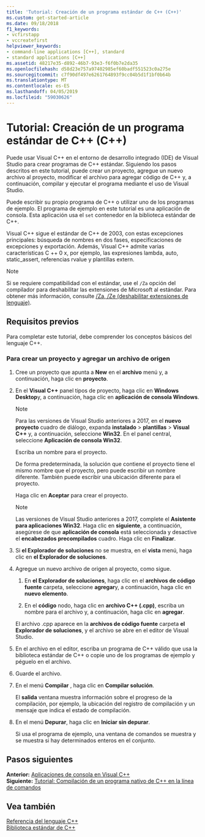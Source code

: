 ```yaml
---
title: 'Tutorial: Creación de un programa estándar de C++ (C++)'
ms.custom: get-started-article
ms.date: 09/18/2018
f1_keywords:
- vcfirstapp
- vccreatefirst
helpviewer_keywords:
- command-line applications [C++], standard
- standard applications [C++]
ms.assetid: 48217e35-d892-46b7-93e3-f6f0b7e2da35
ms.openlocfilehash: d58d23e757a97402985ef60badf551523c0a275e
ms.sourcegitcommit: c7f90df497e6261764893f9cc04b5d1f1bf0b64b
ms.translationtype: MT
ms.contentlocale: es-ES
ms.lasthandoff: 04/05/2019
ms.locfileid: "59030626"
---
```

# <a name="walkthrough-creating-a-standard-c-program-c"></a>Tutorial: Creación de un programa estándar de C++ (C++)

Puede usar Visual C++ en el entorno de desarrollo integrado (IDE) de Visual Studio para crear programas de C++ estándar. Siguiendo los pasos descritos en este tutorial, puede crear un proyecto, agregue un nuevo archivo al proyecto, modificar el archivo para agregar código de C++ y, a continuación, compilar y ejecutar el programa mediante el uso de Visual Studio.

Puede escribir su propio programa de C++ o utilizar uno de los programas de ejemplo. El programa de ejemplo en este tutorial es una aplicación de consola. Esta aplicación usa el `set` contenedor en la biblioteca estándar de C++.

Visual C++ sigue el estándar de C++ de 2003, con estas excepciones principales: búsqueda de nombres en dos fases, especificaciones de excepciones y exportación. Además, Visual C++ admite varias características C ++ 0 x, por ejemplo, las expresiones lambda, auto, static_assert, referencias rvalue y plantillas extern.

> [!NOTE]
> Si se requiere compatibilidad con el estándar, use el `/Za` opción del compilador para deshabilitar las extensiones de Microsoft al estándar. Para obtener más información, consulte [/Za, /Ze (deshabilitar extensiones de lenguaje)](../build/reference/za-ze-disable-language-extensions.md).

## <a name="prerequisites"></a>Requisitos previos

Para completar este tutorial, debe comprender los conceptos básicos del lenguaje C++.

### <a name="to-create-a-project-and-add-a-source-file"></a>Para crear un proyecto y agregar un archivo de origen

1. Cree un proyecto que apunta a **New** en el **archivo** menú y, a continuación, haga clic en **proyecto**.

1. En el **Visual C++** panel tipos de proyecto, haga clic en **Windows Desktop**y, a continuación, haga clic en **aplicación de consola Windows**.

   > [!NOTE]
   > Para las versiones de Visual Studio anteriores a 2017, en el **nuevo proyecto** cuadro de diálogo, expanda **instalado** > **plantillas**  >  **Visual C++** y, a continuación, seleccione **Win32**. En el panel central, seleccione **Aplicación de consola Win32**.

   Escriba un nombre para el proyecto.

   De forma predeterminada, la solución que contiene el proyecto tiene el mismo nombre que el proyecto, pero puede escribir un nombre diferente. También puede escribir una ubicación diferente para el proyecto.

   Haga clic en **Aceptar** para crear el proyecto.

   > [!NOTE]
   > Las versiones de Visual Studio anteriores a 2017, complete el **Asistente para aplicaciones Win32**. Haga clic en **siguiente**, a continuación, asegúrese de que **aplicación de consola** está seleccionada y desactive el **encabezados precompilados** cuadro. Haga clic en **Finalizar**.

1. Si **el Explorador de soluciones** no se muestra, en el **vista** menú, haga clic en **el Explorador de soluciones**.

1. Agregue un nuevo archivo de origen al proyecto, como sigue.

   1. En **el Explorador de soluciones**, haga clic en el **archivos de código fuente** carpeta, seleccione **agregar**y, a continuación, haga clic en **nuevo elemento**.

   1. En el **código** nodo, haga clic en **archivo C++ (.cpp)**, escriba un nombre para el archivo y, a continuación, haga clic en **agregar**.

   El archivo .cpp aparece en la **archivos de código fuente** carpeta **el Explorador de soluciones**, y el archivo se abre en el editor de Visual Studio.

1. En el archivo en el editor, escriba un programa de C++ válido que usa la biblioteca estándar de C++ o copie uno de los programas de ejemplo y péguelo en el archivo.

1. Guarde el archivo.

1. En el menú **Compilar** , haga clic en **Compilar solución**.

   El **salida** ventana muestra información sobre el progreso de la compilación, por ejemplo, la ubicación del registro de compilación y un mensaje que indica el estado de compilación.

1. En el menú **Depurar**, haga clic en **Iniciar sin depurar**.

   Si usa el programa de ejemplo, una ventana de comandos se muestra y se muestra si hay determinados enteros en el conjunto.

## <a name="next-steps"></a>Pasos siguientes

**Anterior:** [Aplicaciones de consola en Visual C++](../windows/console-applications-in-visual-cpp.md)<br/>
**Siguiente:** [Tutorial: Compilación de un programa nativo de C++ en la línea de comandos](../build/walkthrough-compiling-a-native-cpp-program-on-the-command-line.md)<br/>

## <a name="see-also"></a>Vea también

[Referencia del lenguaje C++](../cpp/cpp-language-reference.md)<br/>
[Biblioteca estándar de C++](../standard-library/cpp-standard-library-reference.md)<br/>
